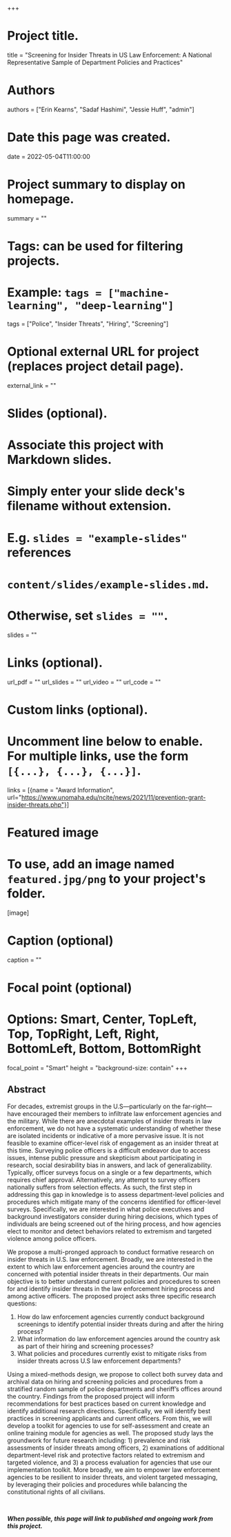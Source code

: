 +++
# Project title.
title = "Screening for Insider Threats in US Law Enforcement: A National Representative Sample of Department Policies and Practices"

# Authors
authors = ["Erin Kearns", "Sadaf Hashimi", "Jessie Huff", "admin"]

# Date this page was created.
date = 2022-05-04T11:00:00

# Project summary to display on homepage.
summary = ""

# Tags: can be used for filtering projects.
# Example: `tags = ["machine-learning", "deep-learning"]`
tags = ["Police", "Insider Threats", "Hiring", "Screening"]

# Optional external URL for project (replaces project detail page).
external_link = ""

# Slides (optional).
#   Associate this project with Markdown slides.
#   Simply enter your slide deck's filename without extension.
#   E.g. `slides = "example-slides"` references 
#   `content/slides/example-slides.md`.
#   Otherwise, set `slides = ""`.
slides = ""

# Links (optional).
url_pdf = ""
url_slides = ""
url_video = ""
url_code = ""

# Custom links (optional).
#   Uncomment line below to enable. For multiple links, use the form `[{...}, {...}, {...}]`.
links = [{name = "Award Information", url="https://www.unomaha.edu/ncite/news/2021/11/prevention-grant-insider-threats.php"}]

# Featured image
# To use, add an image named `featured.jpg/png` to your project's folder. 
[image]
  # Caption (optional)
  caption = ""
  
  # Focal point (optional)
  # Options: Smart, Center, TopLeft, Top, TopRight, Left, Right, BottomLeft, Bottom, BottomRight
  focal_point = "Smart"
  height = "background-size: contain"
+++

## Abstract

For decades, extremist groups in the U.S—particularly on the far-right—have encouraged their members to infiltrate law enforcement agencies and the military. While there are anecdotal examples of insider threats in law enforcement, we do not have a systematic understanding of whether these are isolated incidents or indicative of a more pervasive issue. It is not feasible to examine officer-level risk of engagement as an insider threat at this time. Surveying police officers is a difficult endeavor due to access issues, intense public pressure and skepticism about participating in research, social desirability bias in answers, and lack of generalizability. Typically, officer surveys focus on a single or a few departments, which requires chief approval. Alternatively, any attempt to survey officers nationally suffers from selection effects. As such, the first step in addressing this gap in knowledge is to assess department-level policies and procedures which mitigate many of the concerns identified for officer-level surveys. Specifically, we are interested in what police executives and background investigators consider during hiring decisions, which types of individuals are being screened out of the hiring process, and how agencies elect to monitor and detect behaviors related to extremism and targeted violence among police officers. 

We propose a multi-pronged approach to conduct formative research on insider threats in U.S. law enforcement. Broadly, we are interested in the extent to which law enforcement agencies around the country are concerned with potential insider threats in their departments. Our main objective is to better understand current policies and procedures to screen for and identify insider threats in the law enforcement hiring process and among active officers. The proposed project asks three specific research questions: 

1. How do law enforcement agencies currently conduct background screenings to identify potential insider threats during and after the hiring process? 
2. What information do law enforcement agencies around the country ask as part of their hiring and screening processes?
3. What policies and procedures currently exist to mitigate risks from insider threats across U.S law enforcement departments? 

Using a mixed-methods design, we propose to collect both survey data and archival data on hiring and screening policies and procedures from a stratified random sample of police departments and sheriff’s offices around the country. Findings from the proposed project will inform recommendations for best practices based on current knowledge and identify additional research directions. Specifically, we will identify best practices in screening applicants and current officers. From this, we will develop a toolkit for agencies to use for self-assessment and create an online training module for agencies as well. The proposed study lays the groundwork for future research including: 1) prevalence and risk assessments of insider threats among officers, 2) examinations of additional department-level risk and protective factors related to extremism and targeted violence, and 3) a process evaluation for agencies that use our implementation toolkit. More broadly, we aim to empower law enforcement agencies to be resilient to insider threats, and violent targeted messaging, by leveraging their policies and procedures while balancing the constitutional rights of all civilians.

</br>

***When possible, this page will link to published and ongoing work from this project.***

